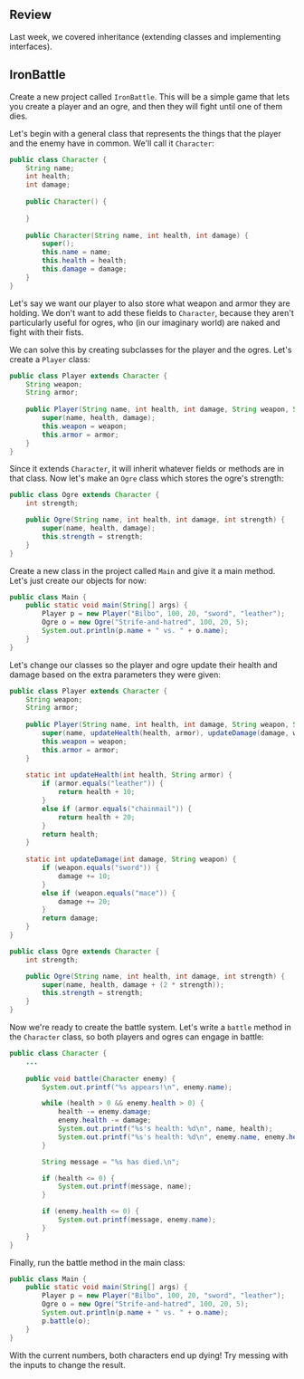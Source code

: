 ## Review

Last week, we covered inheritance (extending classes and implementing interfaces).

## IronBattle

Create a new project called `IronBattle`. This will be a simple game that lets you create a player and an ogre, and then they will fight until one of them dies.

Let's begin with a general class that represents the things that the player and the enemy have in common. We'll call it `Character`:

```java
public class Character {
    String name;
    int health;
    int damage;
    
    public Character() {
    	
    }
    
    public Character(String name, int health, int damage) {
		super();
		this.name = name;
		this.health = health;
		this.damage = damage;
	}
}
```

Let's say we want our player to also store what weapon and armor they are holding. We don't want to add these fields to `Character`, because they aren't particularly useful for ogres, who (in our imaginary world) are naked and fight with their fists.

We can solve this by creating subclasses for the player and the ogres. Let's create a `Player` class:

```java
public class Player extends Character {
    String weapon;
    String armor;
    
	public Player(String name, int health, int damage, String weapon, String armor) {
		super(name, health, damage);
		this.weapon = weapon;
		this.armor = armor;
	}
}
```

Since it extends `Character`, it will inherit whatever fields or methods are in that class. Now let's make an `Ogre` class which stores the ogre's strength:

```java
public class Ogre extends Character {
	int strength;

	public Ogre(String name, int health, int damage, int strength) {
		super(name, health, damage);
		this.strength = strength;
	}
}
```

Create a new class in the project called `Main` and give it a main method. Let's just create our objects for now:

```java
public class Main {
	public static void main(String[] args) {
		Player p = new Player("Bilbo", 100, 20, "sword", "leather");
		Ogre o = new Ogre("Strife-and-hatred", 100, 20, 5);
		System.out.println(p.name + " vs. " + o.name);
	}
}
```

Let's change our classes so the player and ogre update their health and damage based on the extra parameters they were given:

```java
public class Player extends Character {
    String weapon;
    String armor;
    
	public Player(String name, int health, int damage, String weapon, String armor) {
		super(name, updateHealth(health, armor), updateDamage(damage, weapon));
		this.weapon = weapon;
		this.armor = armor;
	}
	
	static int updateHealth(int health, String armor) {
		if (armor.equals("leather")) {
			return health + 10;
		}
		else if (armor.equals("chainmail")) {
			return health + 20;
		}
		return health;
	}
	
	static int updateDamage(int damage, String weapon) {
		if (weapon.equals("sword")) {
			damage += 10;
		}
		else if (weapon.equals("mace")) {
			damage += 20;
		}
		return damage;
	}
}
```

```java
public class Ogre extends Character {
	int strength;

	public Ogre(String name, int health, int damage, int strength) {
		super(name, health, damage + (2 * strength));
		this.strength = strength;
	}
}
```

Now we're ready to create the battle system. Let's write a `battle` method in the `Character` class, so both players and ogres can engage in battle:

```java
public class Character {
    ...
	
	public void battle(Character enemy) {
        System.out.printf("%s appears!\n", enemy.name);

        while (health > 0 && enemy.health > 0) {
            health -= enemy.damage;
            enemy.health -= damage;
            System.out.printf("%s's health: %d\n", name, health);
            System.out.printf("%s's health: %d\n", enemy.name, enemy.health);
        }

        String message = "%s has died.\n";

        if (health <= 0) {
            System.out.printf(message, name);
        }

        if (enemy.health <= 0) {
            System.out.printf(message, enemy.name);
        }
    }
}
```

Finally, run the battle method in the main class:

```java
public class Main {
	public static void main(String[] args) {
		Player p = new Player("Bilbo", 100, 20, "sword", "leather");
		Ogre o = new Ogre("Strife-and-hatred", 100, 20, 5);
		System.out.println(p.name + " vs. " + o.name);
		p.battle(o);
	}
}
```

With the current numbers, both characters end up dying! Try messing with the inputs to change the result.